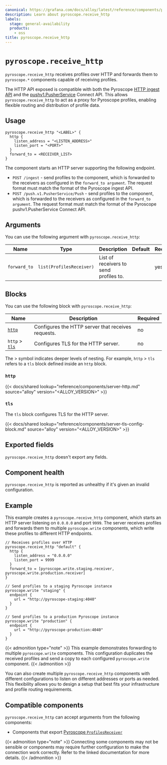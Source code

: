 ```yaml
---
canonical: https://grafana.com/docs/alloy/latest/reference/components/pyroscope/pyroscope.receive_http/
description: Learn about pyroscope.receive_http
labels:
  stage: general-availability
  products:
    - oss
title: pyroscope.receive_http
---
```


# `pyroscope.receive_http`

`pyroscope.receive_http` receives profiles over HTTP and forwards them to `pyroscope.*` components capable of receiving profiles.

The HTTP API exposed is compatible with both the Pyroscope [HTTP ingest API](https://grafana.com/docs/pyroscope/latest/reference-server-api/) and the [pushv1.PusherService](https://github.com/grafana/pyroscope/blob/main/api/push/v1/push.proto) Connect API.
This allows `pyroscope.receive_http` to act as a proxy for Pyroscope profiles, enabling flexible routing and distribution of profile data.

## Usage

```alloy
pyroscope.receive_http "<LABEL>" {
  http {
    listen_address = "<LISTEN_ADDRESS>"
    listen_port = "<PORT>"
  }
  forward_to = <RECEIVER_LIST>
}
```

The component starts an HTTP server supporting the following endpoint.

* `POST /ingest` - send profiles to the component, which is forwarded to the receivers as configured in the `forward_to argument`.
  The request format must match the format of the Pyroscope ingest API.
* `POST /push.v1.PusherService/Push` - send profiles to the component, which is forwarded to the receivers as configured in the `forward_to argument`.
  The request format must match the format of the Pyroscope pushv1.PusherService Connect API.

## Arguments

You can use the following argument with `pyroscope.receive_http`:

| Name         | Type                     | Description                            | Default | Required |
| ------------ | ------------------------ | -------------------------------------- | ------- | -------- |
| `forward_to` | `list(ProfilesReceiver)` | List of receivers to send profiles to. |         | yes      |

## Blocks

You can use the following block with `pyroscope.receive_http`:

| Name           | Description                                        | Required |
| -------------- | -------------------------------------------------- | -------- |
| [`http`][http] | Configures the HTTP server that receives requests. | no       |
| `http` > [`tls`][tls] | Configures TLS for the HTTP server.                | no       |

The > symbol indicates deeper levels of nesting.
For example, `http` > `tls` refers to a `tls` block defined inside an `http` block.

[http]: #http
[tls]: #tls

### `http`

{{< docs/shared lookup="reference/components/server-http.md" source="alloy" version="<ALLOY_VERSION>" >}}

### `tls`

The `tls` block configures TLS for the HTTP server.

{{< docs/shared lookup="reference/components/server-tls-config-block.md" source="alloy" version="<ALLOY_VERSION>" >}}

## Exported fields

`pyroscope.receive_http` doesn't export any fields.

## Component health

`pyroscope.receive_http` is reported as unhealthy if it's given an invalid configuration.

## Example

This example creates a `pyroscope.receive_http` component, which starts an HTTP server listening on `0.0.0.0` and port `9999`.
The server receives profiles and forwards them to multiple `pyroscope.write` components, which write these profiles to different HTTP endpoints.

```alloy
// Receives profiles over HTTP
pyroscope.receive_http "default" {
  http {
    listen_address = "0.0.0.0"
    listen_port = 9999
  }
  forward_to = [pyroscope.write.staging.receiver, pyroscope.write.production.receiver]
}

// Send profiles to a staging Pyroscope instance
pyroscope.write "staging" {
  endpoint {
    url = "http://pyroscope-staging:4040"
  }
}

// Send profiles to a production Pyroscope instance
pyroscope.write "production" {
  endpoint {
    url = "http://pyroscope-production:4040"
  }
}
```

{{< admonition type="note" >}}
This example demonstrates forwarding to multiple `pyroscope.write` components.
This configuration duplicates the received profiles and send a copy to each configured `pyroscope.write` component.
{{< /admonition >}}

You can also create multiple `pyroscope.receive_http` components with different configurations to listen on different addresses or ports as needed.
This flexibility allows you to design a setup that best fits your infrastructure and profile routing requirements.

<!-- START GENERATED COMPATIBLE COMPONENTS -->

## Compatible components

`pyroscope.receive_http` can accept arguments from the following components:

- Components that export [Pyroscope `ProfilesReceiver`](../../../compatibility/#pyroscope-profilesreceiver-exporters)


{{< admonition type="note" >}}
Connecting some components may not be sensible or components may require further configuration to make the connection work correctly.
Refer to the linked documentation for more details.
{{< /admonition >}}

<!-- END GENERATED COMPATIBLE COMPONENTS -->
